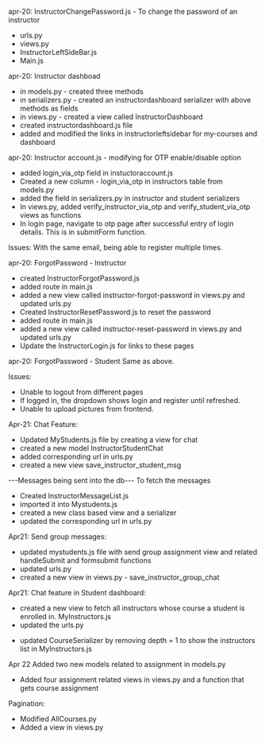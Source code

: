 apr-20: InstructorChangePassword.js  - To change the password of an instructor
- urls.py
- views.py
- InstructorLeftSideBar.js
- Main.js


apr-20: Instructor dashboad
- in models.py - created three methods 
- in serializers.py - created an instructordashboard serializer with above methods as fields
- in views.py - created a view called InstructorDashboard
- created instructordashboard.js file
- added and modified the links in instructorleftsidebar for my-courses and dashboard

apr-20: Instructor account.js - modifying for OTP enable/disable option
- added login_via_otp field in instuctoraccount.js 
- Created a new column - login_via_otp in instructors table from models.py
- added the field in serializers.py in instructor and student serializers
- In views.py, added verify_instructor_via_otp and verify_student_via_otp views as functions
- In login page, navigate to otp page after successful entry of login details. This is in submitForm function.

Issues:
With the same email, being able to register multiple times.

apr-20: ForgotPassword - Instructor
- created InstructorForgotPassword.js
- added route in main.js
- added a new view called instructor-forgot-password in views.py and updated urls.py
- Created InstructorResetPassword.js to reset the password
- added route in main.js
- added a new view called instructor-reset-password in views.py and updated urls.py
- Update the InstructorLogin.js for links to these pages

apr-20: ForgotPassword - Student
Same as above.

Issues: 
- Unable to logout from different pages
- If logged in, the dropdown shows login and register until refreshed. 
- Unable to upload pictures from frontend.


Apr-21: Chat Feature:
- Updated MyStudents.js file by creating a view for chat
- created a new model InstructorStudentChat 
- added corresponding url in urls.py
- created a new view save_instructor_student_msg

---Messages being sent into the db---
To fetch the messages
- Created InstructorMessageList.js
- imported it into Mystudents.js
- created a new class based view and a serializer
- updated the corresponding url in urls.py

Apr21: Send group messages:
- updated mystudents.js file with send group assignment view and related handleSubmit and formsubmit functions
- updated urls.py 
- created a new view in views.py - save_instructor_group_chat

Apr21: Chat feature in Student dashboard:
- created a new view to fetch all instructors whose course a student is enrolled in. MyInstructors.js
- updated the urls.py 
<!-- Error during sql raw in views.py: 
sudo mysql -u root -p
mysql > SET GLOBAL sql_mode=(SELECT REPLACE(@@sql_mode,'ONLY_FULL_GROUP_BY','')); -->
- updated CourseSerializer by removing depth = 1 to show the instructors list in MyInstructors.js


Apr 22
Added two new models related to assignment in models.py
- Added four assignment related views in views.py and a function that gets course assignment



Pagination: 
- Modified AllCourses.py
- Added a view in views.py